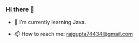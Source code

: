 ### Hi there 👋

<!--**raj74434/raj74434** is a ✨ _special_ ✨ repository because its `README.md` (this file) appears on your GitHub profile.

Here are some ideas to get you started: -->

<!--- 🔭 I’m currently working on Java.-->
- 🌱 I’m currently learning Java.
<!--- 👯 I’m looking to collaborate on ... -->
<!--- 🤔 I’m looking for help with ...-->
<!--- 💬 Ask me about ... -->
- 📫 How to reach me: rajgupta74434@gmail.com
<!--- 😄 Pronouns: ...-->
<!--- ⚡ Fun fact: ...-->

